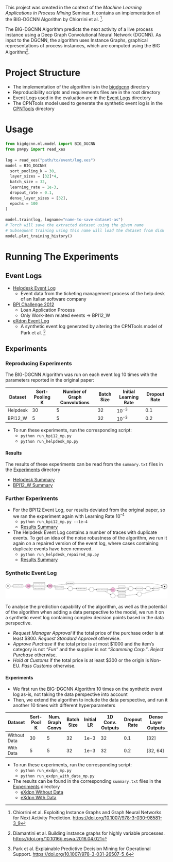 This project was created in the context of the *Machine Learning Applications in Process Mining* Seminar. It contains an implementation of the BIG-DGCNN Algorithm by Chiorrini et al. [^big-dgcnn-algorithm].

The BIG-DGCNN Algorithm predicts the next activity of a live process instance using a Deep Graph Convolutional Neural Network (DGCNN). As input to the DGCNN, the algorithm uses Instance Graphs, graphical representations of process instances, which are computed using the BIG Algorithm[^big-algorithm].

[^big-dgcnn-algorithm]: Chiorrini et al. Exploiting Instance Graphs and Graph Neural Networks for Next Activity Prediction. https://doi.org/10.1007/978-3-030-98581-3_9
[^big-algorithm]: Diamantini et al. Building instance graphs for highly variable processes. https://doi.org/10.1016/j.eswa.2016.04.021

# Project Structure
- The implementation of the algorithm is in the [bigdgcnn](./bigdgcnn/) directory
- Reproducibility scripts and requirements files are in the root directory
- Event Logs used in the evaluation are in the [Event Logs](./Event%20Logs/) directory
- The CPNTools model used to generate the synthetic event log is in the [CPNTools](./CPNTools/) directory

# Usage

```python
from bigdgcnn.ml.model import BIG_DGCNN
from pm4py import read_xes

log = read_xes("path/to/event/log.xes")
model = BIG_DGCNN(
  sort_pooling_k = 30,
  layer_sizes = [32]*4,
  batch_size = 32,
  learning_rate = 1e-3,
  dropout_rate = 0.1,
  dense_layer_sizes = [32],
  epochs = 100
)

model.train(log, logname="name-to-save-dataset-as")
# Torch will save the extracted dataset using the given name
# Subsequent training using this name will load the dataset from disk
model.plot_training_history()
```

# Running The Experiments
## Event Logs
- [Helpdesk Event Log](https://data.mendeley.com/datasets/39bp3vv62t/1)
  - Event data from the ticketing management process of the help desk of an Italian software company
- [BPI Challenge 2012](https://data.4tu.nl/articles/_/12689204/1)
  - Loan Application Process
  - Only Work-item related events &rarr; BPI12_W
- [eXdpn Event Log](./Event%20Logs/eXdpn/exdpn_with_customs.xes)
  - A synthetic event log generated by altering the CPNTools model of Park et al. [^exdpn]

[^exdpn]: Park et al. Explainable Predictive Decision Mining for Operational Support. https://doi.org/10.1007/978-3-031-26507-5_6

## Experiments
### Reproducing Experiments
The BIG-DGCNN Algorithm was run on each event log 10 times with the parameters reported in the original paper:

| Dataset  | Sort-Pooling K | Number of Graph Convolutions | Batch Size | Initial Learning Rate            | Dropout Rate |
|----------|----------------|------------------------------|------------|----------------------------------|--------------|
| Helpdesk | 30             | 5                            | 32         | 10<sup>-3</sup>                  | 0.1          |
| BPI12_W  | 5              | 5                            | 32         | 10<sup>-3</sup>                  | 0.2          |

- To run these experiments, run the corresponding script:
  - `python run_bpi12_mp.py`
  - `python run_helpdesk_mp.py`

#### Results
The results of these experiments can be read from the `summary.txt` files in the [Experiments](./Experiments/) directory

- [Helpdesk Summary](./Experiments/Helpdesk/summary.txt)
- [BPI12_W Summary](./Experiments/BPI12/LR_1e-3/summary.txt)

### Further Experiments
- For the BPI12 Event Log, our results deviated from the original paper, so we ran the experiment again with Learning Rate 10<sup>-4</sup>
    - `python run_bpi12_mp.py --1e-4`
    - [Results Summary](./Experiments/BPI12/LR_1e-4/summary.txt)
- The Helpdesk Event Log contains a number of traces with duplicate events. To get an idea of the noise robustness of the algorithm, we run it again on a repaired version of the event log, where cases containing duplicate events have been removed.
  - `python run_helpdesk_repaired_mp.py`
  - [Results Summary](./Experiments/Helpdesk%20Repaired/summary.txt)

### Synthetic Event Log

![](CPNTools/exdpn_with_customs.svg)

To analyse the prediction capability of the algorithm, as well as the potential of the algorithm when adding a data perspective to the model, we run it on a synthetic event log containing complex decision points based in the data perspective.

- *Request Manager Approval* if the total price of the purchase order is at least $800. *Request Standard Approval* otherwise.
- *Approve Purchase* if the total price is at most $1000 and the item’s category is not *“Fun”* and the supplier is not *“Scamming Corp.”*. *Reject Purchase* otherwise.
- *Hold at Customs* if the total price is at least $300 or the origin is Non-EU. *Pass Customs* otherwise.

#### Experiments
- We first run the BIG-DGCNN Algorithm 10 times on the synthetic event log as-is, not taking the data perspective into account
- Then, we extend the algorithm to include the data perspective, and run it another 10 times with different hyperparameters

| Dataset      | Sort-Pool K | Num. Graph Convs | Batch Size | Initial LR | 1D Conv. Outputs | Dropout Rate | Dense Layer Outputs |
|--------------|-------------|------------------|------------|------------|------------------|--------------|---------------------|
| Without Data | 30          | 5                | 32         | 1e-3       | 32               | 0.1          | \[32\]              |
| With Data    | 5           | 5                | 32         | 1e-3       | 32               | 0.2          | \[32, 64\]          |

- To run these experiments, run the corresponding script:
  - `python run_exdpn_mp.py`
  - `python run_exdpn_with_data_mp.py`	
- The results can be found in the corresponding `summary.txt` files in the [Experiments](./Experiments/) directory
  - [eXdpn Without Data](./Experiments/eXdpn/With%20Customs/summary.txt)
  - [eXdpn With Data](./Experiments/eXdpn/With%20Customs%20and%20Data/summary.txt)
